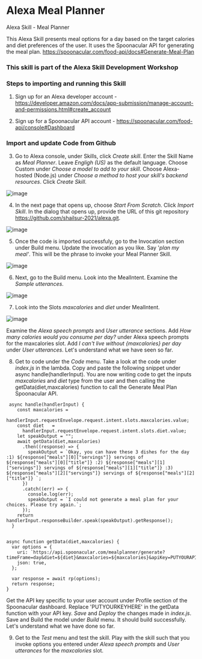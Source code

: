 # Alexa Meal Planner

Alexa Skill - Meal Planner
 
This Alexa Skill presents meal options for a day based on the target calories and diet preferences of the user. It uses the Spoonacular API for generating the meal plan.
https://spoonacular.com/food-api/docs#Generate-Meal-Plan

### This skill is part of the Alexa Skill Development Workshop

### Steps to importing and running this Skill

1) Sign up for an Alexa developer account - https://developer.amazon.com/docs/app-submission/manage-account-and-permissions.html#create_account

2) Sign up for a Spoonacular API account - https://spoonacular.com/food-api/console#Dashboard

### Import and update Code from Github

3) Go to Alexa console, under Skills, click _Create skill_. Enter the Skill Name as _Meal Planner_. Leave _Engligh (US)_ as the default language. Choose Custom under _Choose a model to add to your skill_. Choose Alexa-hosted (Node.js) under _Choose a method to host your skill's backend resources_. Click _Create Skill_. 

![image](https://user-images.githubusercontent.com/9892791/116184733-5d240100-a6ee-11eb-9a8e-70f1497f0112.png)

4) In the next page that opens up, choose _Start From Scratch_. Click _Import Skill_. In the dialog that opens up, provide the URL of this git repository https://github.com/shailsur-2021/alexa.git. 

![image](https://user-images.githubusercontent.com/9892791/116185119-f8b57180-a6ee-11eb-92a2-7c887fdeb36b.png)

5) Once the code is imported successfuly, go to the Invocation section under Build menu. Update the invocation as you like. Say '_plan my meal'_. This will be the phrase to invoke your Meal Planner Skill.

![image](https://user-images.githubusercontent.com/76848465/115782293-1e561a00-a381-11eb-91ed-e4a1cbdf135b.png)

6) Next, go to the Build menu. Look into the MealIntent. Examine the _Sample utterances_.

 ![image](https://user-images.githubusercontent.com/76848465/115781674-4b55fd00-a380-11eb-99ba-4fc00e8122e2.png)

7) Look into the Slots _maxcalories_ and _diet_ under MealIntent. 

![image](https://user-images.githubusercontent.com/76848465/115781780-7b050500-a380-11eb-85d4-7dc073b415f6.png)

Examine the _Alexa speech prompts_ and _User utterance_ sections. Add _How many calories would you consume per day?_ under Alexa speech prompts for the maxcalories slot. Add _I can't live without {maxcalories} per day_ under _User utterances_. Let's understand what we have seen so far.

8) Get to code under the _Code_ menu. Take a look at the code under _index.js_ in the lambda. Copy and paste the following snippet under async handle(handlerInput). You are now writing code to get the inputs _maxcalories_ and _diet_ type from the user and then calling the getData(diet,maxcalories) function to call the Generate Meal Plan Spoonacular API. 

```
 async handle(handlerInput) {
    const maxcalories =
      handlerInput.requestEnvelope.request.intent.slots.maxcalories.value;
    const diet   =
      handlerInput.requestEnvelope.request.intent.slots.diet.value;
    let speakOutput = "";
    await getData(diet,maxcalories)
      .then((response) => {
        speakOutput = `Okay, you can have these 3 dishes for the day :1) ${response["meals"][0]["servings"]} servings of ${response["meals"][0]["title"]} :2) ${response["meals"][1]["servings"]} servings of ${response["meals"][1]["title"]} :3)  ${response["meals"][2]["servings"]} servings of ${response["meals"][2]["title"]} `;
      })
      .catch((err) => {
        console.log(err);
        speakOutput = `I could not generate a meal plan for your choices. Please try again.`;
      });
    return handlerInput.responseBuilder.speak(speakOutput).getResponse();
  }
```

```

async function getData(diet,maxcalories) {
  var options = {
    uri: `https://api.spoonacular.com/mealplanner/generate?timeFrame=day&diet=${diet}&maxcalories=${maxcalories}&apiKey=PUTYOURAPIKEYHERE`,
    json: true,
  };

  var response = await rp(options);
  return response;
}

```

Get the API key specific to your user account under Profile section of the Spoonacular dashboard. Replace 'PUTYOURKEYHERE' in the getData function with your API key.
_Save_ and _Deploy_ the changes made in _index.js_. Save and Build the model under _Build_ menu. It should build successfully. 
Let's understand what we have done so far.

9) Get to the _Test_ menu and test the skill.  Play with the skill such that you invoke options you entered under _Alexa speech prompts_ and _User utterances_ for the _maxcalories_ slot.
